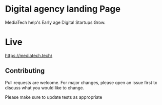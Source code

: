 # Digital agency landing Page

MediaTech help's Early age Digital Startups Grow.

# Live 
https://mediatech.tech/

## Contributing

Pull requests are welcome. For major changes, please open an issue first
to discuss what you would like to change.

Please make sure to update tests as appropriate

